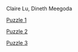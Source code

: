 Claire Lu, Dineth Meegoda 

[Puzzle 1](https://www.shadertoy.com/view/mtBBWd#)

[Puzzle 2](https://www.shadertoy.com/view/ct2fWt)

[Puzzle 3](https://www.shadertoy.com/view/Dl2fDt)
